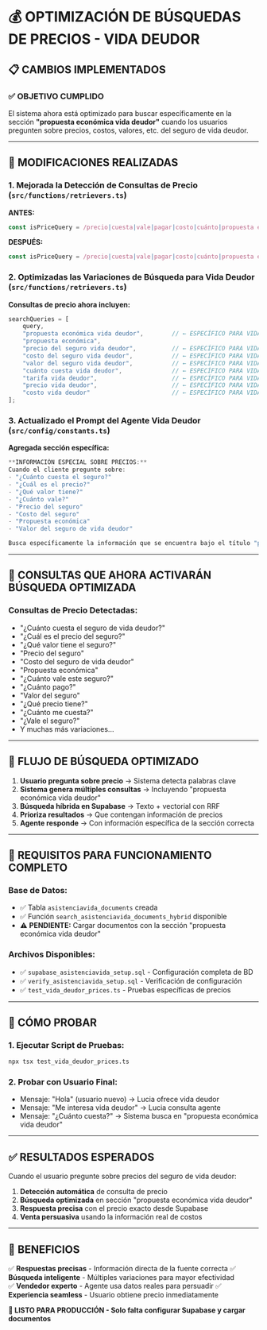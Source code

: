 # 💰 OPTIMIZACIÓN DE BÚSQUEDAS DE PRECIOS - VIDA DEUDOR

## 📋 CAMBIOS IMPLEMENTADOS

### ✅ OBJETIVO CUMPLIDO
El sistema ahora está optimizado para buscar específicamente en la sección **"propuesta económica vida deudor"** cuando los usuarios pregunten sobre precios, costos, valores, etc. del seguro de vida deudor.

---

## 🔧 MODIFICACIONES REALIZADAS

### 1. **Mejorada la Detección de Consultas de Precio** (`src/functions/retrievers.ts`)

**ANTES:**
```typescript
const isPriceQuery = /precio|cuesta|vale|pagar|costo|cuánto|propuesta económica|económica|tarifa|valor|cotización/i.test(query);
```

**DESPUÉS:**
```typescript
const isPriceQuery = /precio|cuesta|vale|pagar|costo|cuánto|propuesta económica|económica|tarifa|valor|cotización|cuanto cuesta|que cuesta|que precio|precio tiene|valor tiene|costo tiene|vale el seguro|cuanto vale|valor del seguro|costo del seguro|precio del seguro/i.test(query);
```

### 2. **Optimizadas las Variaciones de Búsqueda para Vida Deudor** (`src/functions/retrievers.ts`)

**Consultas de precio ahora incluyen:**
```typescript
searchQueries = [
    query,
    "propuesta económica vida deudor",        // ← ESPECÍFICO PARA VIDA DEUDOR
    "propuesta económica",
    "precio del seguro vida deudor",          // ← ESPECÍFICO PARA VIDA DEUDOR
    "costo del seguro vida deudor",           // ← ESPECÍFICO PARA VIDA DEUDOR
    "valor del seguro vida deudor",           // ← ESPECÍFICO PARA VIDA DEUDOR
    "cuánto cuesta vida deudor",              // ← ESPECÍFICO PARA VIDA DEUDOR
    "tarifa vida deudor",                     // ← ESPECÍFICO PARA VIDA DEUDOR
    "precio vida deudor",                     // ← ESPECÍFICO PARA VIDA DEUDOR
    "costo vida deudor"                       // ← ESPECÍFICO PARA VIDA DEUDOR
];
```

### 3. **Actualizado el Prompt del Agente Vida Deudor** (`src/config/constants.ts`)

**Agregada sección específica:**
```typescript
**INFORMACIÓN ESPECIAL SOBRE PRECIOS:**
Cuando el cliente pregunte sobre:
- "¿Cuánto cuesta el seguro?"
- "¿Cuál es el precio?"
- "¿Qué valor tiene?"
- "¿Cuánto vale?"
- "Precio del seguro"
- "Costo del seguro"
- "Propuesta económica"
- "Valor del seguro de vida deudor"

Busca específicamente la información que se encuentra bajo el título "propuesta económica vida deudor" en los documentos, ya que ahí está toda la información detallada de precios y costos del seguro de Vida Deudor. USA SIEMPRE esta información para responder preguntas sobre costos.
```

---

## 🎯 CONSULTAS QUE AHORA ACTIVARÁN BÚSQUEDA OPTIMIZADA

### **Consultas de Precio Detectadas:**
- "¿Cuánto cuesta el seguro de vida deudor?"
- "¿Cuál es el precio del seguro?"
- "¿Qué valor tiene el seguro?"
- "Precio del seguro"
- "Costo del seguro de vida deudor"
- "Propuesta económica"
- "¿Cuánto vale este seguro?"
- "¿Cuánto pago?"
- "Valor del seguro"
- "¿Qué precio tiene?"
- "¿Cuánto me cuesta?"
- "¿Vale el seguro?"
- Y muchas más variaciones...

---

## 🔄 FLUJO DE BÚSQUEDA OPTIMIZADO

1. **Usuario pregunta sobre precio** → Sistema detecta palabras clave
2. **Sistema genera múltiples consultas** → Incluyendo "propuesta económica vida deudor"
3. **Búsqueda híbrida en Supabase** → Texto + vectorial con RRF
4. **Prioriza resultados** → Que contengan información de precios
5. **Agente responde** → Con información específica de la sección correcta

---

## 🚨 REQUISITOS PARA FUNCIONAMIENTO COMPLETO

### **Base de Datos:**
- ✅ Tabla `asistenciavida_documents` creada
- ✅ Función `search_asistenciavida_documents_hybrid` disponible
- ⚠️ **PENDIENTE:** Cargar documentos con la sección "propuesta económica vida deudor"

### **Archivos Disponibles:**
- ✅ `supabase_asistenciavida_setup.sql` - Configuración completa de BD
- ✅ `verify_asistenciavida_setup.sql` - Verificación de configuración
- ✅ `test_vida_deudor_prices.ts` - Pruebas específicas de precios

---

## 🧪 CÓMO PROBAR

### **1. Ejecutar Script de Pruebas:**
```bash
npx tsx test_vida_deudor_prices.ts
```

### **2. Probar con Usuario Final:**
- Mensaje: "Hola" (usuario nuevo) → Lucia ofrece vida deudor
- Mensaje: "Me interesa vida deudor" → Lucia consulta agente
- Mensaje: "¿Cuánto cuesta?" → Sistema busca en "propuesta económica vida deudor"

---

## ✅ RESULTADOS ESPERADOS

Cuando el usuario pregunte sobre precios del seguro de vida deudor:

1. **Detección automática** de consulta de precio
2. **Búsqueda optimizada** en sección "propuesta económica vida deudor"
3. **Respuesta precisa** con el precio exacto desde Supabase
4. **Venta persuasiva** usando la información real de costos

---

## 🎉 BENEFICIOS

✅ **Respuestas precisas** - Información directa de la fuente correcta
✅ **Búsqueda inteligente** - Múltiples variaciones para mayor efectividad  
✅ **Vendedor experto** - Agente usa datos reales para persuadir
✅ **Experiencia seamless** - Usuario obtiene precio inmediatamente

**🚀 LISTO PARA PRODUCCIÓN - Solo falta configurar Supabase y cargar documentos**
